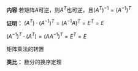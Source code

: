 **内容**
若矩阵$A$可逆，则$A^T$也可逆，且$(A^{T})^{-1}=(A^{-1})^{T}$

**证明：**
$(A^T)\cdot(A^{-1})^T=(A^{-1}A)^T=E^T=E$

$(A^{-1})^T\cdot(A^T)=(AA^{-1})^T=E^T=E$

矩阵乘法的转置

**类比：**
数分的换序定理